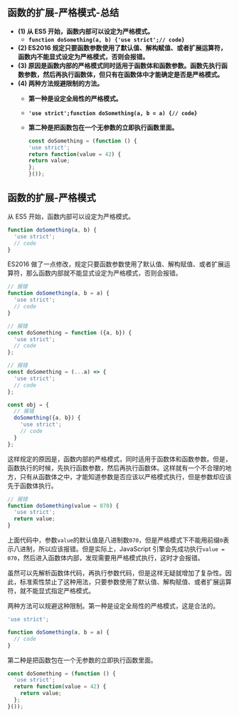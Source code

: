 ## 函数的扩展-严格模式-总结

- **(1) 从 ES5 开始，函数内部可以设定为严格模式。**
  - **`function doSomething(a, b) {'use strict';// code}`**
- **(2) ES2016 规定只要函数参数使用了默认值、解构赋值、或者扩展运算符，函数内不能显式设定为严格模式，否则会报错。**
- **(3) 原因是函数内部的严格模式同时适用于函数体和函数参数。函数先执行函数参数，然后再执行函数体，但只有在函数体中才能确定是否是严格模式。**
- **(4) 两种方法规避限制的方法。**
  - **第一种是设定全局性的严格模式。**
  - **`'use strict';function doSomething(a, b = a) {// code}`**
  - **第二种是把函数包在一个无参数的立即执行函数里面。**
    
    ```javascript
    const doSomething = (function () {
    'use strict';
    return function(value = 42) {
    return value;
    };
    }());
    ```

## 函数的扩展-严格模式

从 ES5 开始，函数内部可以设定为严格模式。

```javascript
function doSomething(a, b) {
  'use strict';
  // code
}
```

ES2016 做了一点修改，规定只要函数参数使用了默认值、解构赋值、或者扩展运算符，那么函数内部就不能显式设定为严格模式，否则会报错。

```javascript
// 报错
function doSomething(a, b = a) {
  'use strict';
  // code
}

// 报错
const doSomething = function ({a, b}) {
  'use strict';
  // code
};

// 报错
const doSomething = (...a) => {
  'use strict';
  // code
};

const obj = {
  // 报错
  doSomething({a, b}) {
    'use strict';
    // code
  }
};
```

这样规定的原因是，函数内部的严格模式，同时适用于函数体和函数参数。但是，函数执行的时候，先执行函数参数，然后再执行函数体。这样就有一个不合理的地方，只有从函数体之中，才能知道参数是否应该以严格模式执行，但是参数却应该先于函数体执行。

```javascript
// 报错
function doSomething(value = 070) {
  'use strict';
  return value;
}
```

上面代码中，参数`value`的默认值是八进制数`070`，但是严格模式下不能用前缀`0`表示八进制，所以应该报错。但是实际上，JavaScript 引擎会先成功执行`value = 070`，然后进入函数体内部，发现需要用严格模式执行，这时才会报错。

虽然可以先解析函数体代码，再执行参数代码，但是这样无疑就增加了复杂性。因此，标准索性禁止了这种用法，只要参数使用了默认值、解构赋值、或者扩展运算符，就不能显式指定严格模式。

两种方法可以规避这种限制。第一种是设定全局性的严格模式，这是合法的。

```javascript
'use strict';

function doSomething(a, b = a) {
  // code
}
```

第二种是把函数包在一个无参数的立即执行函数里面。

```javascript
const doSomething = (function () {
  'use strict';
  return function(value = 42) {
    return value;
  };
}());
```
